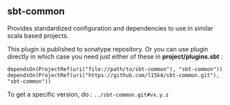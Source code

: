 ## sbt-common

Provides standardized configuration and dependencies to use in similar scala based projects.

This plugin is published to sonatype repository.
Or you can use plugin directly in which case you need just either of these in **project/plugins.sbt** :
```
dependsOn(ProjectRef(uri("file://path/to/sbt-common"), "sbt-common"))
dependsOn(ProjectRef(uri("https://github.com/l15k4/sbt-common.git"), "sbt-common"))
```
To get a specific version, do : `../sbt-common.git#vx.y.z`